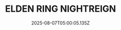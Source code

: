 ---
title: "ELDEN RING NIGHTREIGN"
id: 2622380
date: 2025-08-07T05:00:05.135Z
link: games/steam/recent/elden-ring-nightreign
image: http://media.steampowered.com/steamcommunity/public/images/apps/2622380/c59f3732d379c9667450b174353d69d5bcea95a5.jpg
playtime_2weeks: 1545
playtime_forever: 9576
playtime_windows_forever: 0
playtime_mac_forever: 0
playtime_linux_forever: 9576
playtime_deck_forever: 9576
---